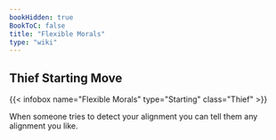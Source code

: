 ```yaml
---
bookHidden: true
BookToC: false
title: "Flexible Morals"
type: "wiki"
---
```

## Thief Starting Move
{{< infobox name="Flexible Morals" type="Starting" class="Thief" >}}

When someone tries to detect your alignment you can tell them any alignment you like.